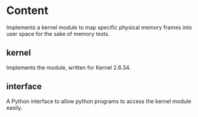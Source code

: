 Content
=========

Implements a kernel module to map specific physical memory frames into user space for the sake of memory tests.

kernel
--------

Implements the module, written for Kernel 2.6.34.


interface
------------

A Python interface to allow python programs to access the kernel module easily.

